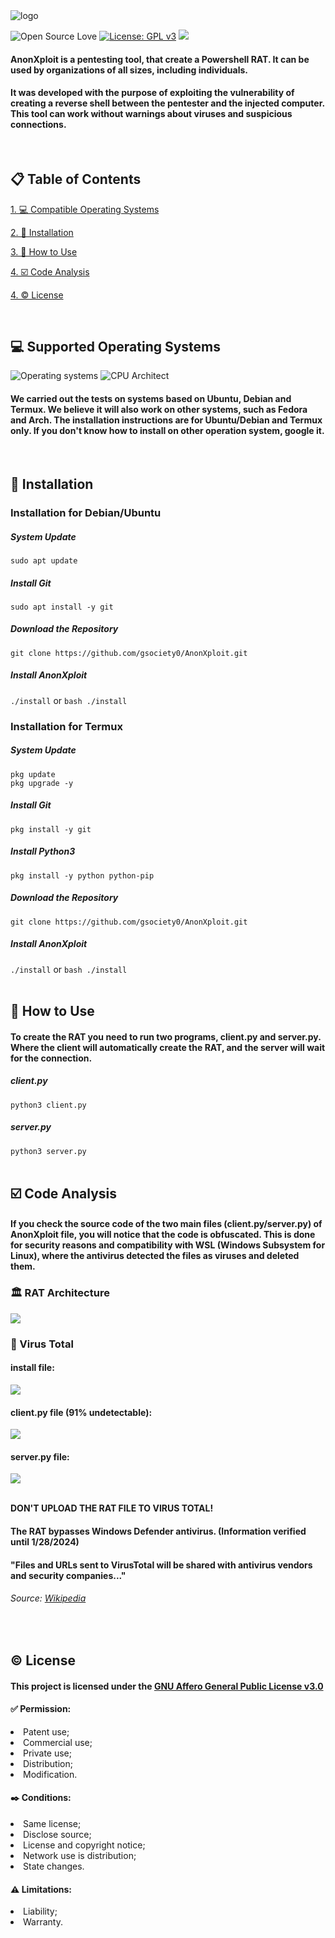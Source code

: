 <html lang="en">
    <head>
        <meta charset="UTF-8">
        <meta name="viewport" content="width=device-width, initial-scale=1.0">
        <meta name="author" content="gsociety">
    </head>
    <body>
        <img src="./src/img/logo.png" alt="logo">
        <p>
            <img src="https://badges.frapsoft.com/os/v1/open-source.svg" alt="Open Source Love">
            <a href="https://www.gnu.org/licenses/gpl-3.0"><img src="https://img.shields.io/badge/License-GPLv3-blue.svg" alt="License: GPL v3"></a>
            <img src="https://img.shields.io/badge/dependencies-Up%20to%20Date-brightgreen.svg" and="Dependencies">
        </p>
        <h4>AnonXploit is a pentesting tool, that create a Powershell RAT. It can be used by organizations of all sizes, including individuals.</h4>
        <h4>It was developed with the purpose of exploiting the vulnerability of creating a reverse shell between the pentester and the injected computer. This tool can work without warnings about viruses and suspicious connections.</h4>
        <br>
        <div class="table_of_contents">
            <h2>📋 Table of Contents</h2>
            <p><a href="#supported_os">1. 💻 Compatible Operating Systems</a></p>
            <p><a href="#installation">2. 🔨 Installation</a></p>
            <p><a href="#how_to_use">3. 📡 How to Use</a></p>
            <p><a href="#code_analysis">4. ☑️ Code Analysis</a></p>
            <p><a href="#license">4. ©️ License</a></p>
        </div>
        <br>
        <div id="supported_os">
            <h2>💻 Supported Operating Systems</h2>
            <td><img src="https://img.shields.io/badge/OS-Linux%20%7C%20WSL%20%7C%20Termux-blue??style=flat&logo=Linux&logoColor=b0c0c0&labelColor=363D44" alt="Operating systems"/></td>
            <td colspan="2"><img src="https://img.shields.io/badge/CPU-x86__64%20%7C%20Arm%20-blue?style=flat&logoColor=b0c0c0&labelColor=363D44" alt="CPU Architect"/></td>
            <h4>We carried out the tests on systems based on Ubuntu, Debian and Termux. We believe it will also work on other systems, such as Fedora and Arch. The installation instructions are for Ubuntu/Debian and Termux only. If you don't know how to install on other operation system, google it.</h4>
        </div>
        <br>
        <div id="installation">
            <h2>🔨 Installation</h2>
            <h3>Installation for Debian/Ubuntu</h3>
            <h5>System Update</h5>
            <code>sudo apt update</code>
            <h5>Install Git</h5>
            <code>sudo apt install -y git</code>
            <h5>Download the Repository</h5>
            <code>git clone https://github.com/gsociety0/AnonXploit.git</code>
            <h5>Install AnonXploit</h5>
            <code>./install</code> or <code>bash ./install</code>
            <h3>Installation for Termux</h3>
            <h5>System Update</h5>
            <code>pkg update</code>
            <br>
            <code>pkg upgrade -y</code>
            <h5>Install Git</h5>
            <code>pkg install -y git</code>
            <h5>Install Python3</h5>
            <code>pkg install -y python python-pip</code>
            <h5>Download the Repository</h5>
            <code>git clone https://github.com/gsociety0/AnonXploit.git</code>
            <h5>Install AnonXploit</h5>
            <code>./install</code> or <code>bash ./install</code>
        </div>
        <br>
        <div id="how_to_use">
            <h2>📡 How to Use</h2>
            <h4>To create the RAT you need to run two programs, client.py and server.py. Where the client will automatically create the RAT, and the server will wait for the connection.</h4>
            <h5>client.py</h5>
            <code>python3 client.py</code>
            <h5>server.py</h5>
            <code>python3 server.py</code>
        </div>
        <br>
        <div id="code_analysis">
            <h2>☑️ Code Analysis</h2>
            <h4>If you check the source code of the two main files (client.py/server.py) of AnonXploit file, you will notice that the code is obfuscated. This is done for security reasons and compatibility with WSL (Windows Subsystem for Linux), where the antivirus detected the files as viruses and deleted them.</h4>
            <h3>🏛️ RAT Architecture</h3>
            <img src="./src/img/architecture.png"> 
            <br>
            <h3>🔬 Virus Total</h3>
            <h4>install file:</h4>
            <img src="./src/img/install.png">
            <br>
            <h4>client.py file (91% undetectable):</h4>
            <img src="./src/img/client.png">
            <br>
            <h4>server.py file:</h4>
            <img src="./src/img/server.png">
            <br>
            <br>
            <p><b>DON'T UPLOAD THE RAT FILE TO VIRUS TOTAL!</b></p>
            <h4>The RAT bypasses Windows Defender antivirus. <b>(Information verified until 1/28/2024)</b></h4>
            <h4>"Files and URLs sent to VirusTotal will be shared with antivirus vendors and security companies..."</h4>
            <h6>Source: <a href="https://en.wikipedia.org/wiki/VirusTotal#Privacy">Wikipedia</a></h6>
        </div>
            <br>
            <div id="license">
            <h2>©️ License</h2>
            <h4>This project is licensed under the <a href="https://choosealicense.com/licenses/agpl-3.0/">GNU Affero General Public License v3.0</a></h4>
            <h4>✅ Permission:</h4>
            <li>Patent use;</li>
            <li>Commercial use;</li>
            <li>Private use;</li>
            <li>Distribution;</li>
            <li>Modification.</li>
            <h4>✒️ Conditions:</h4>
            <li>Same license;</li>
            <li>Disclose source;</li>
            <li>License and copyright notice;</li>
            <li>Network use is distribution;</li>
            <li>State changes.</li>
            <h4>⚠️ Limitations:</h4>
            <li>Liability;</li>
            <li>Warranty.</li>
        </div>
    </body>
</html>
